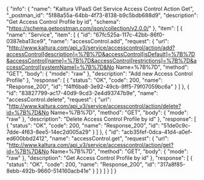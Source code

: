 {
  "info": {
    "name": "Kaltura VPaaS Get Service Access Control Action Get",
    "_postman_id": "5f88a55a-64bb-4f73-8138-b9c5bdb688d9",
    "description": "Get Access Control Profile by id",
    "schema": "https://schema.getpostman.com/json/collection/v2.0.0/"
  },
  "item": [
    {
      "name": "Service",
      "item": [
        {
          "id": "67fc525a-117c-42bb-86f0-0387eba13ce9",
          "name": "accessControl.add",
          "request": {
            "url": "http://www.kaltura.com/api_v3/service/accesscontrol/action/add?accessControl[description]=%7B%7D&accessControl[isDefault]=%7B%7D&accessControl[name]=%7B%7D&accessControl[restrictions]=%7B%7D&accessControl[systemName]=%7B%7D&No Name=%7B%7D",
            "method": "GET",
            "body": {
              "mode": "raw"
            },
            "description": "Add new Access Control Profile"
          },
          "response": [
            {
              "status": "OK",
              "code": 200,
              "name": "Response_200",
              "id": "f4ff6ba8-3e92-49cb-9ff5-79f07059bc6a"
            }
          ]
        },
        {
          "id": "83827799-ac17-40d9-9cd3-2e4d93747b9e",
          "name": "accessControl.delete",
          "request": {
            "url": "http://www.kaltura.com/api_v3/service/accesscontrol/action/delete?id=%7B%7D&No Name=%7B%7D",
            "method": "GET",
            "body": {
              "mode": "raw"
            },
            "description": "Delete Access Control Profile by id"
          },
          "response": [
            {
              "status": "OK",
              "code": 200,
              "name": "Response_200",
              "id": "51de0c9c-7dde-4f63-8ee5-14ec2d005a29"
            }
          ]
        },
        {
          "id": "acb35fef-0dca-41d4-a0ef-ed600bbd2412",
          "name": "accessControl.get",
          "request": {
            "url": "http://www.kaltura.com/api_v3/service/accesscontrol/action/get?id=%7B%7D&No Name=%7B%7D",
            "method": "GET",
            "body": {
              "mode": "raw"
            },
            "description": "Get Access Control Profile by id"
          },
          "response": [
            {
              "status": "OK",
              "code": 200,
              "name": "Response_200",
              "id": "317a8f85-8ebb-492b-9660-514160acb41e"
            }
          ]
        }
      ]
    }
  ]
}
